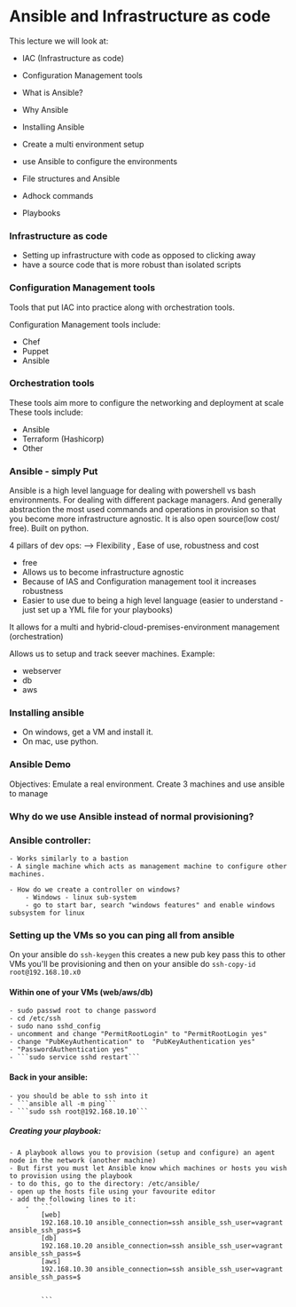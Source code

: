 # Ansible and Infrastructure as code

This lecture we will look at:
- IAC (Infrastructure as code)
- Configuration Management tools
- What is Ansible?
- Why Ansible

- Installing Ansible
- Create a multi environment setup
- use Ansible to configure the environments
- File structures and Ansible
- Adhock commands
- Playbooks

### Infrastructure as code
- Setting up infrastructure with code as opposed to clicking away
- have a source code that is more robust than isolated scripts

### Configuration Management tools
Tools that put IAC into practice along with orchestration tools.

Configuration Management tools include:
- Chef
- Puppet
- Ansible

### Orchestration tools
These tools aim more to configure the  networking and deployment at scale
These tools include:
- Ansible
- Terraform (Hashicorp)
- Other

### Ansible  - simply Put
Ansible is a high level language for dealing with powershell vs bash environments. For dealing with different package managers. And generally abstraction the most used commands and operations in provision so that you become more infrastructure agnostic. It is also open source(low cost/ free). Built on python.

4 pillars of dev ops:
--> Flexibility ,  Ease of use, robustness and cost
- free
- Allows us to become infrastructure agnostic
- Because of IAS and Configuration management tool it increases robustness
- Easier to use due to being a high level language (easier to understand - just set up a YML file for your playbooks)

It allows for a multi and hybrid-cloud-premises-environment management (orchestration)

Allows us to setup and track seever machines. Example:
- webserver
- db
- aws

### Installing ansible
- On windows, get a VM and install it.
- On mac, use python.


### Ansible Demo
Objectives:
Emulate a real environment. Create 3 machines and use ansible to manage

### Why do we use Ansible instead of normal provisioning?
### Ansible controller:
	- Works similarly to a bastion
	- A single machine which acts as management machine to configure other machines.

	- How do we create a controller on windows?
		- Windows - linux sub-system
		- go to start bar, search "windows features" and enable windows subsystem for linux
		
### Setting up the VMs so you can ping all from ansible
On your ansible do ```ssh-keygen```
this creates a new pub key 
pass this to other VMs you'll be provisioning
and then on your ansible do ```ssh-copy-id root@192.168.10.x0```

#### Within one of your VMs (web/aws/db)
	- sudo passwd root to change password
	- cd /etc/ssh
	- sudo nano sshd_config
	- uncomment and change "PermitRootLogin" to "PermitRootLogin yes"
	- change "PubKeyAuthentication" to  "PubKeyAuthentication yes" 
	- "PasswordAuthentication yes"
	- ```sudo service sshd restart```
#### Back in your ansible:
	- you should be able to ssh into it 
	- ```ansible all -m ping```
	- ```sudo ssh root@192.168.10.10```

##### Creating your playbook:
	- A playbook allows you to provision (setup and configure) an agent node in the network (another machine)
	- But first you must let Ansible know which machines or hosts you wish to provision using the playbook
	- to do this, go to the directory: /etc/ansible/
	- open up the hosts file using your favourite editor
	- add the following lines to it:
		- 	```
			[web]
			192.168.10.10 ansible_connection=ssh ansible_ssh_user=vagrant ansible_ssh_pass=$
			[db]
			192.168.10.20 ansible_connection=ssh ansible_ssh_user=vagrant ansible_ssh_pass=$
			[aws]
			192.168.10.30 ansible_connection=ssh ansible_ssh_user=vagrant ansible_ssh_pass=$


			```



